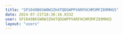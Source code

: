 ```yaml
---
title: "SP1049B6SW0W3ZH4TQDGWPPVARFHCHM3MFZ89MHG5"
date: 2024-07-21T18:38:16.033Z
user: SP1049B6SW0W3ZH4TQDGWPPVARFHCHM3MFZ89MHG5
layout: "users"
---
```

    